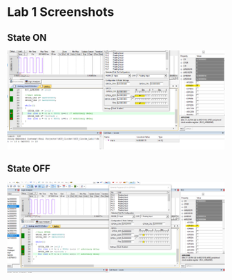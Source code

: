 # **Lab 1 Screenshots**

## **State ON**
![image](https://github.com/MohamedMagdyJarrah/Mastering-Embedded-Systems/blob/main/Unit_6_MCU_Architecture/Lesson_3_MCU_Clocks/Lab_1/State_ON.png)
## **State OFF**
![image](https://github.com/MohamedMagdyJarrah/Mastering-Embedded-Systems/blob/main/Unit_6_MCU_Architecture/Lesson_3_MCU_Clocks/Lab_1/State_OFF.png)
